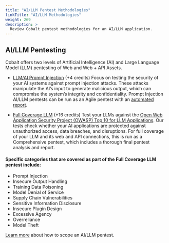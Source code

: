 ```yaml
---
title: "AI/LLM Pentest Methodologies"
linkTitle: "AI/LLM Methodologies"
weight: 269
description: >
  Review Cobalt pentest methodologies for an AI/LLM application.
---
```


## AI/LLM Pentesting

Cobalt offers two levels of Artificial Intelligence (AI) and Large Language Model (LLM) pentesting of Web and Web + API Assets. 

- [LLM/AI Prompt Injection](#llm-prompt-injection) (+4 credits)
Focus on testing the security of your AI systems against prompt injection attacks. These attacks manipulate the AI’s input to generate malicious output, which can compromise the system’s integrity and confidentiality. Prompt Injection AI/LLM pentests can be run as an Agile pentest with an [automated report](/platform-deep-dive/pentests/reports/#pentest-report-types).

- [Full Coverage LLM](#llm) (+16 credits)
Test your LLMs against the [Open Web Application Security Project (OWASP) Top 10 for LLM Applications](https://owasp.org/www-project-top-10-for-large-language-model-applications/). Our tests check whether your AI applications are protected against unauthorized access, data breaches, and disruptions. For full coverage of your LLM and its web and API connections, this is run as a Comprehensive pentest, which includes a thorough final pentest analysis and report.

#### Specific categories that are covered as part of the Full Coverage LLM pentest include:
- Prompt Injection
- Insecure Output Handling
- Training Data Poisoning
- Model Denial of Service
- Supply Chain Vulnerabilities
- Sensitive Information Disclosure
- Insecure Plugin Design
- Excessive Agency
- Overreliance
- Model Theft

[Learn more](/getting-started/planning/#aillm-pentesting) about how to scope an AI/LLM pentest.
